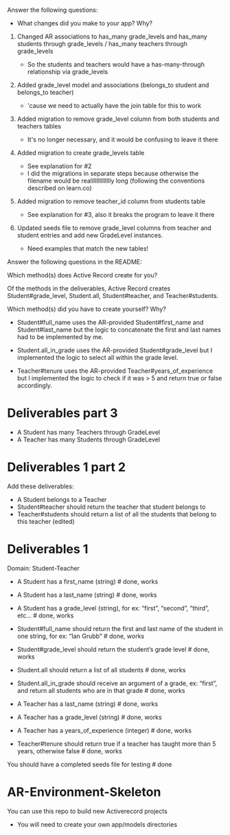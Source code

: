 Answer the following questions:
- What changes did you make to your app? Why? 

1. Changed AR associations to has_many grade_levels and has_many students through grade_levels / has_many teachers through grade_levels

    - So the students and teachers would have a has-many-through relationship via grade_levels

2. Added grade_level model and associations (belongs_to student and belongs_to teacher)

    - 'cause we need to actually have the join table for this to work

3. Added migration to remove grade_level column from both students and teachers tables

    - It's no longer necessary, and it would be confusing to leave it there

4. Added migration to create grade_levels table

    - See explanation for #2
    - I did the migrations in separate steps because otherwise the filename would be realllllllllllllly long (following the conventions described on learn.co)

5. Added migration to remove teacher_id column from students table

    - See explanation for #3, also it breaks the program to leave it there

6. Updated seeds file to remove grade_level columns from teacher and student entries and add new GradeLevel instances.

    - Need examples that match the new tables!


Answer the following questions in the README:

Which method(s) does Active Record create for you?

Of the methods in the deliverables, Active Record creates Student#grade_level, Student.all, Student#teacher, and Teacher#students.

Which method(s) did you have to create yourself? Why?

- Student#full_name uses the AR-provided Student#first_name and Student#last_name but the logic to concatenate the first and last names had to be implemented by me.

- Student.all_in_grade uses the AR-provided Student#grade_level but I implemented the logic to select all within the grade level.

- Teacher#tenure uses the AR-provided Teacher#years_of_experience but I implemented the logic to check if it was > 5 and return true or false accordingly.

# Deliverables part 3

- A Student has many Teachers through GradeLevel
- A Teacher has many Students through GradeLevel


# Deliverables 1 part 2

Add these deliverables:
- A Student belongs to a Teacher
- Student#teacher should return the teacher that student belongs to
- Teacher#students should return a list of all the students that belong to this teacher (edited) 

# Deliverables 1

Domain: Student-Teacher

- A Student has a first_name (string) # done, works
- A Student has a last_name (string) # done, works
- A Student has a grade_level (string), for ex: “first”, “second”, “third”, etc... # done, works

- Student#full_name should return the first and last name of the student in one string, for ex: “Ian Grubb” # done, works
- Student#grade_level should return the student’s grade level # done, works

- Student.all should return a list of all students # done, works
- Student.all_in_grade should receive an argument of a grade, ex: “first”, and return all students who are in that grade # done, works

- A Teacher has a last_name (string) # done, works
- A Teacher has a grade_level (string) # done, works
- A Teacher has a years_of_experience (integer) # done, works
- Teacher#tenure should return true if a teacher has taught more than 5 years, otherwise false # done, works

You should have a completed seeds file for testing # done

# AR-Environment-Skeleton

You can use this repo to build new Activerecord projects

* You will need to create your own app/models directories